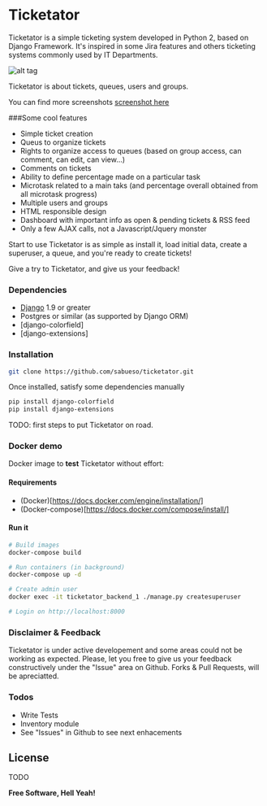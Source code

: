 # Ticketator

Ticketator is a simple ticketing system developed in Python 2, based on Django Framework.
It's inspired in some Jira features and others ticketing systems commonly used by IT Departments.

![alt tag](https://dl.dropboxusercontent.com/u/13983419/ticketator/tickets.png)

Ticketator is about tickets, queues, users and groups.

You can find more screenshots [screenshot here]

###Some cool features

* Simple ticket creation
* Queus to organize tickets
* Rights to organize access to queues (based on group access, can comment, can edit, can view...)
* Comments on tickets
* Ability to define percentage made on a particular task
* Microtask related to a main taks (and percentage overall obtained from all microtask progress)
* Multiple users and groups
* HTML responsible design
* Dashboard with important info as open & pending tickets & RSS feed
* Only a few AJAX calls, not a Javascript/Jquery monster

Start to use Ticketator is as simple as install it, load initial data, create a superuser, a queue, and you're ready to create tickets!

Give a try to Ticketator, and give us your feedback!


### Dependencies

* [Django] 1.9 or greater
* Postgres or similar (as supported by Django ORM)
* [django-colorfield]
* [django-extensions]

### Installation
```sh
git clone https://github.com/sabueso/ticketator.git
```
Once installed, satisfy some dependencies manually
```sh
pip install django-colorfield
pip install django-extensions
```
TODO: first steps to put Ticketator on road.

### Docker demo
Docker image to **test** Ticketator without effort:

#### Requirements

* (Docker)[https://docs.docker.com/engine/installation/]
* (Docker-compose)[https://docs.docker.com/compose/install/]

#### Run it

```sh
# Build images
docker-compose build

# Run containers (in background)
docker-compose up -d

# Create admin user
docker exec -it ticketator_backend_1 ./manage.py createsuperuser

# Login on http://localhost:8000
```

### Disclaimer & Feedback

Ticketator is under active developement and some areas could not be working as expected.
Please, let you free to give us your feedback constructively under the "Issue" area on Github.
Forks & Pull Requests, will be apreciatted.

### Todos

 - Write Tests
 - Inventory module
 - See "Issues" in Github to see next enhacements

License
----
TODO


**Free Software, Hell Yeah!**

[//]: # (These are reference links used in the body of this note and get stripped out when the markdown processor does its job. There is no need to format nicely because it shouldn't be seen. Thanks SO - http://stackoverflow.com/questions/4823468/store-comments-in-markdown-syntax)


   [Django]: <https://www.djangoproject.com/download/>
   [screenshot here]: <https://github.com/sabueso/ticketator/blob/master/Screenshot.md>
